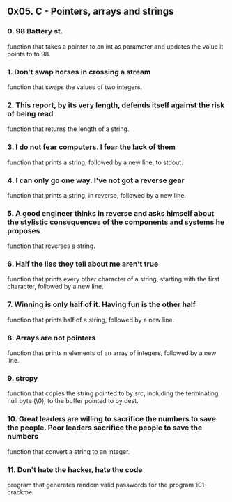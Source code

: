 ## 0x05. C - Pointers, arrays and strings
### 0. 98 Battery st.
function that takes a pointer to an int as parameter and updates the value it points to to 98.
### 1. Don't swap horses in crossing a stream
function that swaps the values of two integers.
### 2. This report, by its very length, defends itself against the risk of being read
function that returns the length of a string.
### 3. I do not fear computers. I fear the lack of them
function that prints a string, followed by a new line, to stdout.
### 4. I can only go one way. I've not got a reverse gear
function that prints a string, in reverse, followed by a new line.
### 5. A good engineer thinks in reverse and asks himself about the stylistic consequences of the components and systems he proposes
function that reverses a string.
### 6. Half the lies they tell about me aren't true
function that prints every other character of a string, starting with the first character, followed by a new line.
### 7. Winning is only half of it. Having fun is the other half
function that prints half of a string, followed by a new line.
### 8. Arrays are not pointers
function that prints n elements of an array of integers, followed by a new line.
### 9. strcpy
function that copies the string pointed to by src, including the terminating null byte (\0), to the buffer pointed to by dest.
### 10. Great leaders are willing to sacrifice the numbers to save the people. Poor leaders sacrifice the people to save the numbers
function that convert a string to an integer.
### 11. Don't hate the hacker, hate the code
program that generates random valid passwords for the program 101-crackme.
